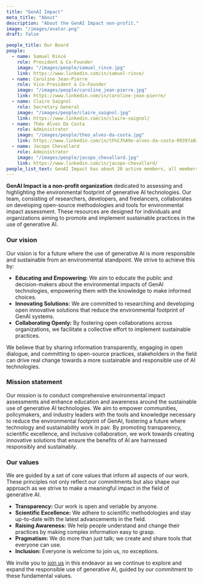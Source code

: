 ```yaml
---
title: "GenAI Impact"
meta_title: "About"
description: "About the GenAI Impact non-profit."
image: "/images/avatar.png"
draft: false

people_title: Our Board
people:
  - name: Samuel Rincé
    role: President & Co-Founder
    image: "/images/people/samuel_rince.jpg"
    link: https://www.linkedin.com/in/samuel-rince/
  - name: Caroline Jean-Pierre
    role: Vice-President & Co-Founder
    image: "/images/people/caroline_jean-pierre.jpg"
    link: https://www.linkedin.com/in/caroline-jean-pierre/
  - name: Claire Saignol
    role: Secretary General
    image: "/images/people/claire_saignol.jpg"
    link: https://www.linkedin.com/in/claire-saignol/
  - name: Théo Alves Da Costa
    role: Administrator
    image: "/images/people/theo_alves-da-costa.jpg"
    link: https://www.linkedin.com/in/th%C3%A9o-alves-da-costa-09397a82/
  - name: Jacopo Chevallard
    role: Administrator
    image: "/images/people/jacopo_chevallard.jpg"
    link: https://www.linkedin.com/in/jacopo-chevallard/
people_list_text: GenAI Impact has about 20 active members, all members are volunteers.
---
```



**GenAI Impact is a non-profit organization** dedicated to assessing and highlighting the environmental footprint of generative AI technologies. Our team, consisting of researchers, developers, and freelancers, collaborates on developing open-source methodologies and tools for environmental impact assessment. These resources are designed for individuals and organizations aiming to promote and implement sustainable practices in the use of generative AI.


### Our vision

Our vision is for a future where the use of generative AI is more responsible and sustainable from an environmental standpoint. We strive to achieve this by:

- **Educating and Empowering:** We aim to educate the public and decision-makers about the environmental impacts of GenAI technologies, empowering them with the knowledge to make informed choices.
- **Innovating Solutions:** We are committed to researching and developing open innovative solutions that reduce the environmental footprint of GenAI systems.
- **Collaborating Openly:** By fostering open collaborations across organizations, we facilitate a collective effort to implement sustainable practices.

We believe that by sharing information transparently, engaging in open dialogue, and committing to open-source practices, stakeholders in the field can drive real change towards a more sustainable and responsible use of AI technologies.


### Mission statement

Our mission is to conduct comprehensive environmental impact assessments and enhance education and awareness around the sustainable use of generative AI technologies. We aim to empower communities, policymakers, and industry leaders with the tools and knowledge necessary to reduce the environmental footprint of GenAI, fostering a future where technology and sustainability work in pair. By promoting transparency, scientific excellence, and inclusive collaboration, we work towards creating innovative solutions that ensure the benefits of AI are harnessed responsibly and sustainably.


### Our values

We are guided by a set of core values that inform all aspects of our work. These principles not only reflect our commitments but also shape our approach as we strive to make a meaningful impact in the field of generative AI.

- **Transparency:** Our work is open and veriable by anyone.
- **Scientific Excellence:** We adhere to scientific methodologies and stay up-to-date with the latest advancements in the field.
- **Raising Awareness:** We help people understand and change their practices by making complex information easy to grasp.
- **Pragmatism:** We do more than just talk; we create and share tools that everyone can use.
- **Inclusion:** Everyone is welcome to join us, no exceptions.

We invite you to [join us](../contact) in this endeavor as we continue to explore and expand the responsible use of generative AI, guided by our commitment to these fundamental values.
